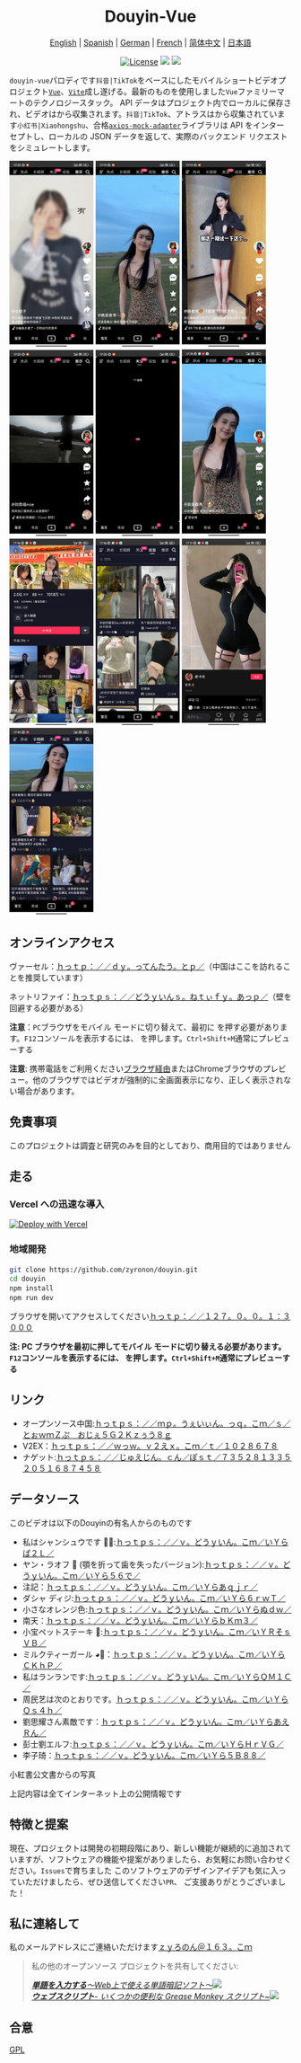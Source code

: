 <h1 align="center">
  Douyin-Vue
</h1>

<p align="center">
 <a href="README.en.md">English</a> | <a href="README.es.md">Spanish</a> | <a href="README.de.md">German</a> | 
<a href="README.fr.md">French</a> | <a href="README.md">简体中文</a> |  <a href="README.ja.md">日本語</a> 
</p>

<p align="center">
  <a href="https://github.com/zyronon/douyin/blob/master/LICENSE"><img src="https://img.shields.io/github/license/zyronon/douyin" alt="License"></a>
  <a><img src="https://img.shields.io/badge/PRs-welcome-brightgreen.svg"/></a>
  <a><img src="https://img.shields.io/badge/Powered%20by-Vue-blue"/></a>
</p>

`douyin-vue`パロディです`抖音|TikTok`をベースにしたモバイルショートビデオプロジェクト[`Vue`](https://cn.vuejs.org/)、[`Vite`](https://cn.vitejs.dev/)成し遂げる。最新のものを使用しました`Vue`ファミリーマートのテクノロジースタック。 API データはプロジェクト内でローカルに保存され、ビデオはから収集されます。`抖音|TikTok`、アトラスはから収集されています`小红书|Xiaohongshu`、合格[`axios-mock-adapter`](https://github.com/ctimmerm/axios-mock-adapter)ライブラリは API をインターセプトし、ローカルの JSON データを返して、実際のバックエンド リクエストをシミュレートします。

<div>
<img width="150px" src='docs/imgs/1.gif' />
<img width="150px" src='docs/imgs/2.gif' />
<img width="150px" src='docs/imgs/3.gif' />
<img width="150px" src='docs/imgs/4.gif' />
<img width="150px" src='docs/imgs/5.gif' />
<img width="150px" src='docs/imgs/img-1.jpg' />
<img width="150px" src='docs/imgs/img-2.jpg' />
<img width="150px" src='docs/imgs/img-3.jpg' />
<img width="150px" src='docs/imgs/img-4.jpg' />
<img width="150px" src='docs/imgs/img-5.jpg' />
</div>

## オンラインアクセス

ヴァーセル：[ｈっｔｐ：／／ｄｙ。ってんたう。とｐ／](http://dy.ttentau.top/)（中国はここを訪れることを推奨しています）

ネットリファイ：[ｈっｔｐｓ：／／どうｙいんｓ。ねｔぃｆｙ。あっｐ／](https://douyins.netlify.app/)（壁を回避する必要がある）

**注意**：`PC`ブラウザをモバイル モードに切り替えて、最初に を押す必要があります。`F12`コンソールを表示するには、 を押します。`Ctrl+Shift+M`通常にプレビューする

**注意**: 携帯電話をご利用ください[ブラウザ経由](https://viayoo.com/zh-cn/)またはChromeブラウザのプレビュー。他のブラウザではビデオが強制的に全画面表示になり、正しく表示されない場合があります。

## 免責事項

このプロジェクトは調査と研究のみを目的としており、商用目的ではありません

## 走る

### Vercel への迅速な導入

[![Deploy with Vercel](https://vercel.com/button)](https://vercel.com/new/clone?repository-url=https://github.com/zyronon/douyin)

### 地域開発

```bash
git clone https://github.com/zyronon/douyin.git
cd douyin
npm install
npm run dev
```

ブラウザを開いてアクセスしてください[ｈっｔｐ：／／１２７。０。０。１：３０００](http://127.0.0.1:3000)

**注: PC ブラウザを最初に押してモバイル モードに切り替える必要があります。`F12`コンソールを表示するには、 を押します。`Ctrl+Shift+M`通常にプレビューする**

## リンク

-   オープンソース中国:[ｈっｔｐｓ：／／ｍｐ。うぇいぃん。っｑ。こｍ／ｓ／とぉｗｍＺぷ＿おじぇ５Ｇ２Ｋｚぅう８ｇ](https://mp.weixin.qq.com/s/TWowmZpU_ojE5G2KzXuU8g)
-   V2EX：[ｈっｔｐｓ：／／ｗっｗ。ｖ２えｘ。こｍ／ｔ／１０２８６７８](https://www.v2ex.com/t/1028678)
-   ナゲット:[ｈっｔｐｓ：／／じゅえじん。ｃん／ぽｓｔ／７３５２８１３３５２０５１６８７４５８](https://juejin.cn/post/7352813352051687458)

## データソース

このビデオは以下のDouyinの有名人からのものです

-   私はシャンシュウです 🐂🍺:[ｈっｔｐｓ：／／ｖ。どうｙいん。こｍ／いＹらぱ２Ｌ／](https://v.douyin.com/iYRAPA2L/)
-   ヤン・ラオフ 🐯 (顎を折って歯を失ったバージョン):[ｈっｔｐｓ：／／ｖ。どうｙいん。こｍ／いＹら５６で／](https://v.douyin.com/iYRA56de/)
-   注記：[ｈっｔｐｓ：／／ｖ。どうｙいん。こｍ／いＹらあｑｊｒ／](https://v.douyin.com/iYRAaqjr/)
-   ダシャ ディジ:[ｈっｔｐｓ：／／ｖ。どうｙいん。こｍ／いＹら６ｒｗＴ／](https://v.douyin.com/iYRA6rwT/)
-   小さなオレンジ色:[ｈっｔｐｓ：／／ｖ。どうｙいん。こｍ／いＹらぬｄｗ／](https://v.douyin.com/iYRAnudw/)
-   南天：[ｈっｔｐｓ：／／ｖ。どうｙいん。こｍ／いＹらｂＫｍ３／](https://v.douyin.com/iYRAbKm3/)
-   小宝ペットステーキ 🥩:[ｈっｔｐｓ：／／ｖ。どうｙいん。こｍ／いＹＲそｓＶＢ／](https://v.douyin.com/iYRSosVB/)
-   ミルクティーガール ◕🌱：[ｈっｔｐｓ：／／ｖ。どうｙいん。こｍ／いＹらＣＫｈＰ／](https://v.douyin.com/iYRACKhP/)
-   私はランランです:[ｈっｔｐｓ：／／ｖ。どうｙいん。こｍ／いＹらＱＭ１Ｃ／](https://v.douyin.com/iYRAQM1C/)
-   周民艺は次のとおりです。[ｈっｔｐｓ：／／ｖ。どうｙいん。こｍ／いＹらＱｓ４ｈ／](https://v.douyin.com/iYRAQs4h/)
-   劉思耀さん素敵です：[ｈっｔｐｓ：／／ｖ。どうｙいん。こｍ／いＹらあえＲん／](https://v.douyin.com/iYRAaERn/)
-   彭士劉エルフ:[ｈっｔｐｓ：／／ｖ。どうｙいん。こｍ／いＹらＨｒＶＧ／](https://v.douyin.com/iYRAHrVG/)
-   李子琦：[ｈっｔｐｓ：／／ｖ。どうｙいん。こｍ／いＹら５Ｂ８８／](https://v.douyin.com/iYRA5B88/)

小紅書公文書からの写真

上記内容は全てインターネット上の公開情報です

## 特徴と提案

現在、プロジェクトは開発の初期段階にあり、新しい機能が継続的に追加されていますが、ソフトウェアの機能や提案がありましたら、お気軽にお問い合わせください。`Issues`で育ちました
このソフトウェアのデザインアイデアも気に入っていただけましたら、ぜひ送信してください`PR`、 ご支援ありがとうございました！

## 私に連絡して

私のメールアドレスにご連絡いただけます<a href="mailto:zyronon@163.com">ｚｙろのん＠１６３。こｍ</a>

> 私の他のオープンソース プロジェクトを共有してください:
>
> _[**単語を入力する**～Web上で使える単語暗記ソフト～](https://github.com/zyronon/typing-word)<img src="https://img.shields.io/github/stars/zyronon/typing-word.svg?style=flat-square&label=Star&color=4285dd&logo=github" height="16px" />_  
> _[**ウェブスクリプト**- いくつかの便利な Grease Monkey スクリプト~](https://github.com/zyronon/web-scripts)<img src="https://img.shields.io/github/stars/zyronon/web-scripts.svg?style=flat-square&label=Star&color=4285dd&logo=github" height="16px" />_

## 合意

[GPL](LICENSE)
